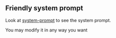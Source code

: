 ## Friendly system prompt 
Look at [system-prompt](system-prompt.txt) to see the system prompt. 

You may modify it in any way you want
